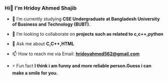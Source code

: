 ### Hi👋 I'm Hridoy Ahmed Shajib


- 🌱 I’m currently studying **CSE Undergraduate at Bangladesh University of Business and Technology (BUBT).**

- 👯 I’m looking to collaborate on **projects such as related to c,c++,python**

- 💬 Ask me about **C,C++,HTML**

- 📫 How to reach me via Email: **hridoyahmed562@gmail.com**

- ⚡ Fun fact **I think i am funny and more reliable person.Guess i can make a smile for you.**
